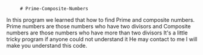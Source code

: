          # Prime-Composite-Numbers

In this program we learned that how to find Prime and composite numbers.  
Prime numbers are those numbers who have two divisors and Composite numbers are those numbers who have more than two divisors 
It's a little tricky program if anyone could not understand it 
He may contact to me I will make you understand this code. 
